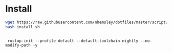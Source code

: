 # Install 

```sh
wget https://raw.githubusercontent.com/nhemsley/dotfiles/master/script/install.sh
bash install.sh
  
```


``` install rust nightly
 rustup-init --profile default --default-toolchain nightly --no-modify-path -y
 ```

